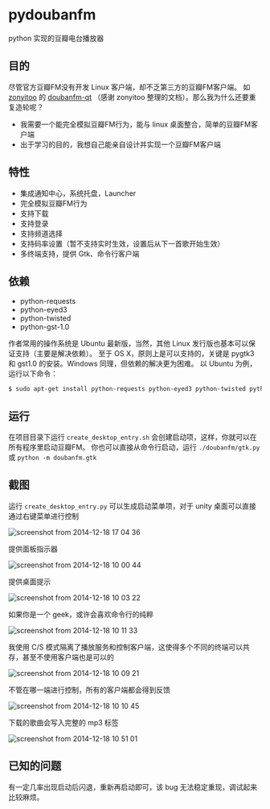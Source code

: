 # pydoubanfm
python 实现的豆瓣电台播放器

## 目的
尽管官方豆瓣FM没有开发 Linux 客户端，却不乏第三方的豆瓣FM客户端。
如 [zonyitoo](https://github.com/zonyitoo) 的 [doubanfm-qt](https://github.com/zonyitoo/doubanfm-qt)
（感谢 zonyitoo 整理的文档）。那么我为什么还要重复造轮呢？

- 我需要一个能完全模拟豆瓣FM行为，能与 linux 桌面整合，简单的豆瓣FM客户端
- 出于学习的目的，我想自己能亲自设计并实现一个豆瓣FM客户端

## 特性
- 集成通知中心，系统托盘，Launcher
- 完全模拟豆瓣FM行为
- 支持下载
- 支持登录
- 支持频道选择
- 支持码率设置（暂不支持实时生效，设置后从下一首歌开始生效）
- 多终端支持，提供 Gtk、命令行客户端

## 依赖
- python-requests
- python-eyed3
- python-twisted
- python-gst-1.0

作者常用的操作系统是 Ubuntu 最新版，当然，其他 Linux 发行版也基本可以保证支持（主要是解决依赖）。
至于 OS X，原则上是可以支持的，关键是 pygtk3 和 gst1.0 的安装。Windows 同理，但依赖的解决更为困难。
以 Ubuntu 为例，运行以下命令：

```sh
$ sudo apt-get install python-requests python-eyed3 python-twisted python-gst-1.0
```

## 运行
在项目目录下运行 `create_desktop_entry.sh` 会创建启动项，这样，你就可以在所有程序里启动豆瓣FM。
你也可以直接从命令行启动，运行 `./doubanfm/gtk.py` 或 `python -m doubanfm.gtk`

## 截图
运行 `create_desktop_entry.py` 可以生成启动菜单项，对于 unity 桌面可以直接通过右键菜单进行控制

![screenshot from 2014-12-18 17 04 36](https://cloud.githubusercontent.com/assets/1709072/5485876/4fdef1b0-86db-11e4-970b-62318f12f442.png)

提供面板指示器

![screenshot from 2014-12-18 10 00 44](https://cloud.githubusercontent.com/assets/1709072/5482934/957a9ed6-86a4-11e4-8057-b4f3e14d4959.png)

提供桌面提示

![screenshot from 2014-12-18 10 03 22](https://cloud.githubusercontent.com/assets/1709072/5482937/ab01bda2-86a4-11e4-9a5d-f34f8e4fdf25.png)

如果你是一个 geek，或许会喜欢命令行的纯粹

![screenshot from 2014-12-18 10 11 33](https://cloud.githubusercontent.com/assets/1709072/5482950/f36ee114-86a4-11e4-875c-392c88e9a59b.png)

我使用 C/S 模式隔离了播放服务和控制客户端，这使得多个不同的终端可以共存，甚至不使用客户端也是可以的

![screenshot from 2014-12-18 10 09 21](https://cloud.githubusercontent.com/assets/1709072/5482948/f14bf390-86a4-11e4-8cd9-59bf1dffaf49.png)

不管在哪一端进行控制，所有的客户端都会得到反馈

![screenshot from 2014-12-18 10 10 45](https://cloud.githubusercontent.com/assets/1709072/5482952/f87c8760-86a4-11e4-9057-6db35576bec0.png)

下载的歌曲会写入完整的 mp3 标签

![screenshot from 2014-12-18 10 51 01](https://cloud.githubusercontent.com/assets/1709072/5482898/d8f610d8-86a3-11e4-82de-faf4cd68fdbb.png)

## 已知的问题
有一定几率出现启动后闪退，重新再启动即可，该 bug 无法稳定重现，调试起来比较麻烦。
